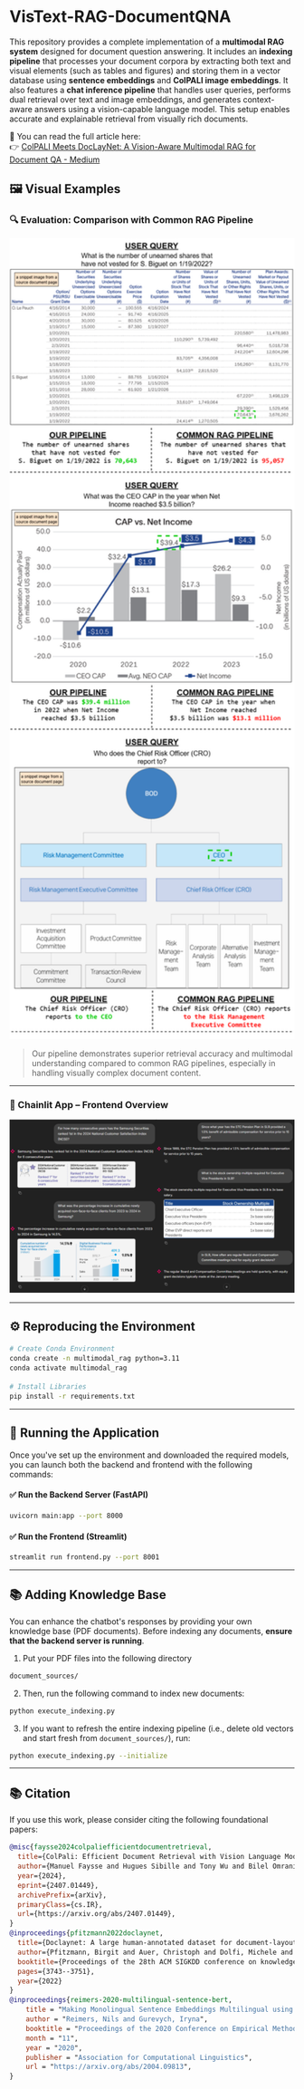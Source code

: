 # VisText-RAG-DocumentQNA

This repository provides a complete implementation of a **multimodal RAG system** designed for document question answering. It includes an **indexing pipeline** that processes your document corpora by extracting both text and visual elements (such as tables and figures) and storing them in a vector database using **sentence embeddings** and **ColPALI image embeddings**. It also features a **chat inference pipeline** that handles user queries, performs dual retrieval over text and image embeddings, and generates context-aware answers using a vision-capable language model. This setup enables accurate and explainable retrieval from visually rich documents.

📝 You can read the full article here:  
👉 [ColPALI Meets DocLayNet: A Vision-Aware Multimodal RAG for Document QA - Medium](https://medium.com/@hanifsarubany10/towards-a-zero-shot-pipeline-for-ai-based-image-editing-application-4c509bc82ff1)


## 🖼️ Visual Examples

### 🔍 Evaluation: Comparison with Common RAG Pipeline
<p align="center">
  <img src="assets/comparison_result.png" alt="Evaluation Result" width="700"/>
</p>

> Our pipeline demonstrates superior retrieval accuracy and multimodal understanding compared to common RAG pipelines, especially in handling visually complex document content.

---

### 🎨 Chainlit App – Frontend Overview
<p align="center">
  <img src="assets/chainlit_frontend.png" alt="Streamlit UI" width="1000"/>
</p>

---

## ⚙️ Reproducing the Environment

```bash
# Create Conda Environment
conda create -n multimodal_rag python=3.11
conda activate multimodal_rag

# Install Libraries
pip install -r requirements.txt
```

---
## 🚀 Running the Application

Once you've set up the environment and downloaded the required models, you can launch both the backend and frontend with the following commands:

#### ✅ Run the Backend Server (FastAPI)
```bash
uvicorn main:app --port 8000 
```
#### ✅ Run the Frontend (Streamlit)
```bash
streamlit run frontend.py --port 8001
```

---
## 📚 Adding Knowledge Base
You can enhance the chatbot's responses by providing your own knowledge base (PDF documents).
Before indexing any documents, **ensure that the backend server is running**.                     
1. Put your PDF files into the following directory
```bash
document_sources/
```
2. Then, run the following command to index new documents:
```bash
python execute_indexing.py
```
3. If you want to refresh the entire indexing pipeline (i.e., delete old vectors and start fresh from `document_sources/`), run:
```bash
python execute_indexing.py --initialize
```

---
## 📚 Citation
If you use this work, please consider citing the following foundational papers:
```bibtex
@misc{faysse2024colpaliefficientdocumentretrieval,
  title={ColPali: Efficient Document Retrieval with Vision Language Models}, 
  author={Manuel Faysse and Hugues Sibille and Tony Wu and Bilel Omrani and Gautier Viaud and Céline Hudelot and Pierre Colombo},
  year={2024},
  eprint={2407.01449},
  archivePrefix={arXiv},
  primaryClass={cs.IR},
  url={https://arxiv.org/abs/2407.01449}, 
}
@inproceedings{pfitzmann2022doclaynet,
  title={Doclaynet: A large human-annotated dataset for document-layout segmentation},
  author={Pfitzmann, Birgit and Auer, Christoph and Dolfi, Michele and Nassar, Ahmed S and Staar, Peter},
  booktitle={Proceedings of the 28th ACM SIGKDD conference on knowledge discovery and data mining},
  pages={3743--3751},
  year={2022}
}
@inproceedings{reimers-2020-multilingual-sentence-bert,
    title = "Making Monolingual Sentence Embeddings Multilingual using Knowledge Distillation",
    author = "Reimers, Nils and Gurevych, Iryna",
    booktitle = "Proceedings of the 2020 Conference on Empirical Methods in Natural Language Processing",
    month = "11",
    year = "2020",
    publisher = "Association for Computational Linguistics",
    url = "https://arxiv.org/abs/2004.09813",
}
```

